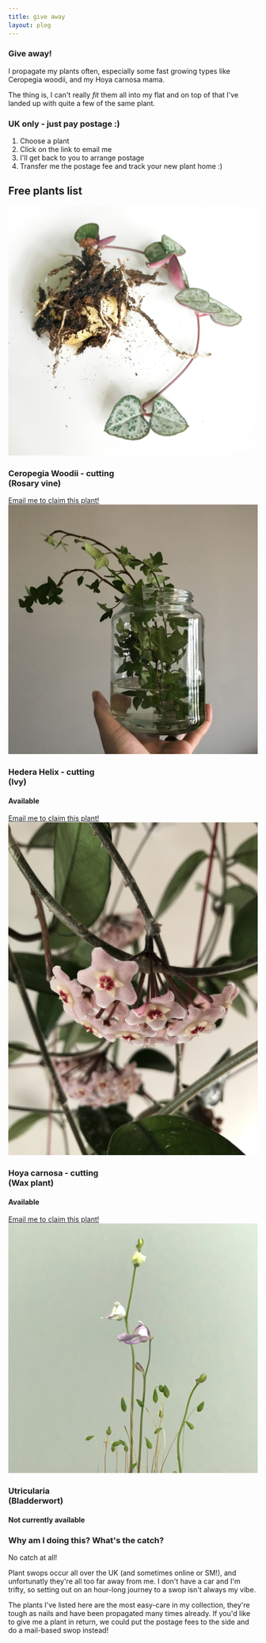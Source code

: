 ```yaml
---
title: give away
layout: plog
---
```



<!-- Text section -->
<section>
    <article>
        <div class="about">
            <div class="text-item">
                <h1>Give away!</h1>
                <p>I propagate my plants often, especially some fast growing types like Ceropegia woodii, and my
                    Hoya carnosa mama.</p>
                <p>The thing is, I can't really <em>fit</em> them all into my flat
                    and on top of that I've landed up with quite a few of the same plant.</p>
                <h3>UK only - just pay postage :)</h3>
                <ol>
                    <li>Choose a plant</li>
                    <li>Click on the link to email me</li>
                    <li>I'll get back to you to arrange postage</li>
                    <li>Transfer me the postage fee and track your new plant home :)</li>
                </ol>
            </div>
        </div>
    </article>
</section>


<section>
    <article>
        <div class="about">
            <div class="text-item">
                <h2>Free plants list</h2>
            </div>
        </div>
        <div class="featured">
            <div class="grid">
                <img src="resources/images/plog/CeropegiaWoodii_2.jpg">
                <div class="grid-item email">
                    <h3>Ceropegia Woodii - cutting<br>(Rosary vine)</h3>
                    <a href="mailto:claire.vanblerck@gmail.com?subject=plog - Ceropegia woodii cutting - give away&body=Hi Claire!
Is this plant still available?
If so, let's arrange postage! My postal address is below:
Address:
Post code:
Thanks!">Email me to claim this plant!</a>
                </div>
            </div>
            <div class="grid">
                <img src="resources/images/plog/HederaHelix_2.jpg">
                <div class="grid-item email">
                    <h3>Hedera Helix - cutting<br>(Ivy)</h3>
                    <h4>Available</h4>
                    <a href="mailto:claire.vanblerck@gmail.com?subject=plog - Ceropegia woodii cutting - give away&body=Hi Claire!
Is this plant still available?
If so, let's arrange postage! My postal address is below:
Address:
Post code:
Thanks!">Email me to claim this plant!</a>
                </div>
            </div>
        </div>
    </article>
</section>

<section>
    <article>
        <div class="featured">
            <div class="grid">
                <img src="resources/images/plog/HoyaCarnosa_close-up.jpg">
                <div class="grid-item email">
                    <h3>Hoya carnosa - cutting<br>(Wax plant)</h3>
                    <h4>Available</h4>
                    <a href="mailto:claire.vanblerck@gmail.com?subject=plog - Hoya carnosa - cutting - give away&body=Hi Claire!
Is this plant still available?
If so, let's arrange postage! My postal address is below:
Address:
Post code:
Thanks!">Email me to claim this plant!</a>
                </div>
            </div>
            <div class="grid grey">
                <img src="resources/images/plog/Utricularia_2.jpg">
                <div class="grid-item email">
                    <h3>Utricularia<br>(Bladderwort)</h3>
                    <h4>Not currently available</h4>
                    <!--
                        <a href="mailto:claire.vanblerck@gmail.com?subject=plog - Utricularia - cutting - give away&body=Hi Claire!
Is this plant still available?
If so, let's arrange postage! My postal address is below:
Address:
Post code:
Thanks!">Email me to claim this plant!</a>
                    -->
                </div>
            </div>
        </div>
    </article>
</section>

<!-- Text section -->
<section>
    <article>
        <div class="about">
            <div class="text-item">
                <h3>Why am I doing this? What's the catch?</h3>
                <p>No catch at all!</p>
                <p>Plant swops occur all over the UK (and sometimes online or SM!), and unfortunatly they're all too
                    far away from me. I don't have a car and I'm trifty, so setting out on an hour-long journey to a
                    swop isn't always my vibe.</p>
                <p>The plants I've listed here are the most easy-care in my collection, they're tough as nails and
                    have been propagated many times already. If you'd like to give me a plant in return, we could
                    put the postage fees to the side and do a mail-based swop instead!</p>
            </div>
        </div>
    </article>
</section>